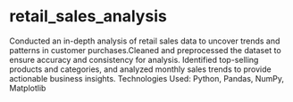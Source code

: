 # retail_sales_analysis
Conducted an in-depth analysis of retail sales data to uncover trends and patterns in customer purchases.Cleaned and preprocessed the dataset to ensure accuracy and consistency for analysis. Identified top-selling products and categories, and analyzed monthly sales trends to provide actionable business  insights. Technologies Used: Python, Pandas, NumPy, Matplotlib
